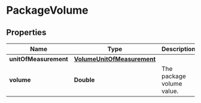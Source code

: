 # PackageVolume

## Properties
Name | Type | Description | Notes
------------ | ------------- | ------------- | -------------
**unitOfMeasurement** | [**VolumeUnitOfMeasurement**](VolumeUnitOfMeasurement.md) |  | 
**volume** | **Double** | The package volume value. | 
